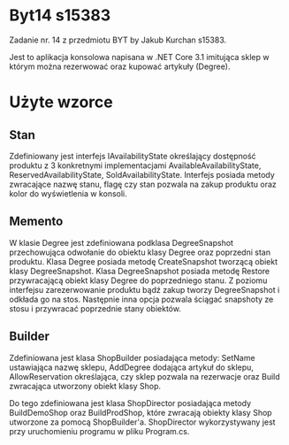 # Byt14 s15383

Zadanie nr. 14 z przedmiotu BYT by Jakub Kurchan s15383.

Jest to aplikacja konsolowa napisana w .NET Core 3.1 imitująca sklep w którym można rezerwować oraz kupować artykuły (Degree).

# Użyte wzorce
## Stan

Zdefiniowany jest interfejs IAvailabilityState określający dostępność produktu z 3 konkretnymi implementacjami AvailableAvailabilityState, ReservedAvailabilityState, SoldAvailabilityState. Interfejs posiada metody zwracające nazwę stanu, flagę czy stan pozwala na zakup produktu oraz kolor do wyświetlenia w konsoli.

## Memento

W klasie Degree jest zdefiniowana podklasa DegreeSnapshot przechowująca odwołanie do obiektu klasy Degree oraz poprzedni stan produktu. Klasa Degree posiada metodę CreateSnapshot tworzącą obiekt klasy DegreeSnapshot. Klasa DegreeSnapshot posiada metodę Restore przywracającą obiekt klasy Degree do poprzedniego stanu. Z poziomu interfejsu zarezerwowanie produktu bądź zakup tworzy DegreeSnapshot i odkłada go na stos. Następnie inna opcja pozwala ściągać snapshoty ze stosu i przywracać poprzednie stany obiektów.

## Builder

Zdefiniowana jest klasa ShopBuilder posiadająca metody: SetName ustawiająca nazwę sklepu, AddDegree dodająca artykuł do sklepu, AllowReservation określająca, czy sklep pozwala na rezerwacje oraz Build zwracająca utworzony obiekt klasy Shop.

Do tego zdefiniowana jest klasa ShopDirector posiadająca metody BuildDemoShop oraz BuildProdShop, które zwracają obiekty klasy Shop utworzone za pomocą ShopBuilder'a. ShopDirector wykorzystywany jest przy uruchomieniu programu w pliku Program.cs.
